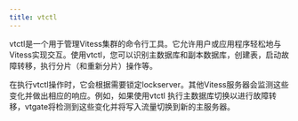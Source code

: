 ```yaml
---
title: vtctl
---
```


vtctl是一个用于管理Vitess集群的命令行工具。它允许用户或应用程序轻松地与Vitess实现交互。使用vtctl，您可以识别主数据库和副本数据库，创建表，启动故障转移，执行分片（和重新分片）操作等。

在执行vtctl操作时，它会根据需要锁定lockserver。其他Vitess服务器会监测这些变化并做出相应的响应。例如，如果使用vtctl 执行主数据库切换以进行故障转移，vtgate将检测到这些变化并将写入流量切换到新的主服务器。


